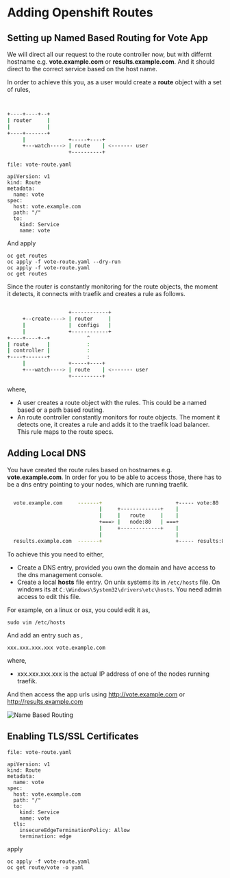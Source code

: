 # Adding Openshift Routes


## Setting up Named Based Routing for Vote App

We will direct all our request to the route controller now, but with differnt hostname e.g. **vote.example.com** or **results.example.com**. And it should direct to the correct service based on the host name.

In order to achieve this you, as a user would create a **route** object with a set of rules,


```bash


+----+----+--+            
| router     |            
|            |            
+----+-------+            
     |              +-----+----+
     +---watch----> | route    | <------- user
                    +----------+

```


`file: vote-route.yaml`

```
apiVersion: v1
kind: Route
metadata:
  name: vote
spec:
  host: vote.example.com
  path: "/"
  to:
    kind: Service
    name: vote
```

And apply

```
oc get routes
oc apply -f vote-route.yaml --dry-run
oc apply -f vote-route.yaml
oc get routes
```

Since the router   is constantly monitoring for the route objects, the moment it detects, it connects with traefik and creates a rule as follows.


```bash

                    +------------+
     +--create----> | router     |
     |              |  configs   |
     |              +------------+
+----+----+--+            ^
| route      |            :
| controller |            :
+----+-------+            :
     |              +-----+----+
     +---watch----> | route    | <------- user
                    +----------+

```

where,

  * A user creates a route object with the rules. This could be a named based or a path based routing.
  * An route controller constantly monitors for route objects. The moment it detects one, it creates a rule and adds it to the traefik load balancer. This rule maps to the route specs.



## Adding Local DNS

You have created the route rules based on hostnames e.g.  **vote.example.com**. In order for you to be able to access those, there has to be a dns entry pointing to your nodes, which are running traefik.

```bash

  vote.example.com     -------+                        +----- vote:80
                              |     +-------------+    |
                              |     |   route     |    |
                              +===> |   node:80   | ===+
                              |     +-------------+    |
                              |                        |
  results.example.com  -------+                        +----- results:80

```

To achieve this you need to either,

  * Create a DNS entry, provided you own the domain and have access to the dns management console.
  * Create a local **hosts** file entry. On unix systems its in `/etc/hosts` file. On windows its at `C:\Windows\System32\drivers\etc\hosts`. You need admin access to edit this file.


For example, on a linux or osx, you could edit it as,

```
sudo vim /etc/hosts
```

And add an entry such as ,

```
xxx.xxx.xxx.xxx vote.example.com
```

where,

  * xxx.xxx.xxx.xxx is the actual IP address of one of the nodes running traefik.

And then access the app urls using http://vote.example.com or http://results.example.com

![Name Based Routing](../images/domain-name.png)



## Enabling TLS/SSL Certificates



`file: vote-route.yaml`

```
apiVersion: v1
kind: Route
metadata:
  name: vote
spec:
  host: vote.example.com
  path: "/"
  to:
    kind: Service
    name: vote
  tls:
    insecureEdgeTerminationPolicy: Allow
    termination: edge
```



apply

```
oc apply -f vote-route.yaml
oc get route/vote -o yaml
```
